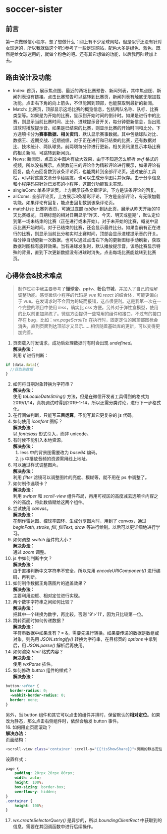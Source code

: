 # soccer-sister

## 前言
第一次做微信小程序，想了想做什么：网上有不少足球网站，但是似乎还没有针对女球迷的，所以我就做这个吧:)参考了一些足球网站，配色大多是绿色、蓝色，既然是给女球迷用的，就做个粉色的吧。还有其它想做的功能，以后我再陆续加上去。

## 路由设计及功能
- Index: 首页，展示焦点图、最近的两场比赛预告、新闻列表，其中焦点图、新闻列表没有链接。点击比赛预告可以跳转到比赛页，新闻列表有触底无限加载功能。点击右下角的向上箭头，不但能回到顶部，也能获取到最新的新闻。
- Match: 比赛页，顶部显示这场比赛的概览信息，包括两队名称、队标、比赛类型等。如果是为开始的比赛，显示到开始时间的倒计时。如果是进行中的比赛，则显示当前比赛时间、比分、进球提示音开关，每分钟更新信息，当出现进球时播放提示音。如果是已结束的比赛，则显示比赛的开始时间和比分。下方选项卡分为**赛事数据、相关资讯**，默认显示赛事数据。其中包括球队对比、数据王、近期交战、近期战绩，对于正在进行和已结束的比赛，还有数据对比、技术统计、两队球员，前两项每分钟进行更新。相关资讯里显示本场比赛的相关新闻，可跳转到新闻页。
- News: 新闻页，点击文中图片有放大效果，由于不知道怎么解析 *swf* 格式的视频，所以没有展示。点赞数前三的评论作为精彩评论进行展示，如果评论有回复，能点击回复数到该条评论页，也能跳转到全部评论页。通过底部工具栏，可以将这篇文章分享给朋友，也可以生成分享图片并保存。由于分享信息和小程序码只针对已发布的小程序，这部分功能暂未实现。
- singleCom: 单条评论页，上方展示该条文章评论，下方是该条评论的回复。
- allComs: 全部评论页，上方展示3条精彩评论，下方是全部评论，有无限加载功能。如果评论有回复，能点击回复数到该条评论页。
- matchList: 比赛列表页，可通过底部 *tabBar* 到达此页，展示从昨天开始的10天比赛概览，日期标题的相对日期显示“昨天、今天、明天或星期”，默认定位到第一场未结束的比赛（正在进行或未开始）。对于未开始的比赛，概览中显示比赛开始时间。对于已结束的比赛，还会显示最终比分。如果当前有正在进行的比赛，则显示当前比分和实时比赛时间，顶部会显示进球提示音的开关。每分钟自动更新一次数据，也可以通过点击右下角的更新图标手动刷新，获取数据时图标有旋转效果。当有进球发生时，默认播放提示音，该场比赛显示特殊的背景，直到下次更新数据没有进球时消失。点击每场比赛能跳转到比赛页。

## 心得体会&技术难点
> 制作过程中我主要参考了**懂球帝、pptv、粉色书城**，并加入了自己的理解调整功能。感觉微信小程序的代码是 *vue* 和 *react* 的结合体，可能更偏向于 vue。在发请求时不会因为跨域而报错，这点很便利。这是我第一次在一个完整的项目中使用 *less*，确实比 *css* 方便。另外对于弹性盒模型，使用的比以前更加熟练了。微信方面提供一些常用的组件和接口，不过有的接口存在 bug，比如：*wx.pageScrollTo* 在执行时，固定定位的回顶部图标会消失，直到页面到达顶部才又显示……相信随着基础库的更新，可以变得更加完善。
1. 页面载入时发请求，成功后处理数据时有时会出现 *undefined*。  
**解决办法：**  
利用 *if* 进行判断：
```javascript
if (data.data){
  //获取到数据
}
```
2. 如何将日期对象转换为字符串？  
**解决办法：**  
使用 *toLocaleDateString()* 方法，但是在微信开发者工具得到的格式为2019/1/14，真机调试时得到2019-1-14，所以还需分类讨论，进行下一步格式化。
3. 在行间做判断，只能写**三目运算**，不能写其它更复杂的 js 代码。
4. 如何使用 *iconfont* 图标？  
**解决办法：**  
以 *fontclass* 形式引入，而非 unicode。
5. 有时候不能引入本地资源。  
**解决办法：**  
    1. less 中的背景图需要改为 *base64* 编码。
    2. js 中播放音频的资源需用线上地址。
6. 可以通过样式调整图片。  
**解决办法：**  
利用 *filter* 滤镜可以调整图片的亮度、模糊等，就不用在 ps 中调整了。
7. 如何制作选项卡？  
**解决办法：**  
利用 *swiper* 和 *scroll-view* 组件布局，再用可视区的高度减去选项卡内容之外的高度，将此数值赋给这两个组件。
8. 尝试使用 *canvas*。  
**解决办法：**  
在制作雷达图、控球率圆环、生成分享图片时，用到了 *canvas*，通过 *beginPath, stroke, fill, fillText, draw* 等进行绘制。以后可以更详细地进行学习。
9. 如何调整 *switch* 组件的大小？  
**解决办法：**  
通过 *zoom* 调整。
10. js 中如何判断中文？  
**解决办法：**  
由于直接判断中文字符串不安全，所以先用 *encodeURIComponent()* 进行编码，再判断。
11. 如何制作数据王角落图片的遮盖效果？  
**解决办法：**  
主要利用边框、相对定位进行实现。
12. 两个数字字符串之间如何比较？  
**解决办法：**  
把其中一个转换为数字，再比较，否则 '9'>'11'，因为只比较第一位。
13. 跳转页面时如何传递数据？  
**解决办法：**  
字符串数据中如果含有 ? = &，需要先进行转换。如果要传递的数据是数组或对象，则先用 *JSON.stringify()* 转换为字符串，在目标页的 *options* 中拿到后，用 *JSON.parse()* 解析后再使用。
14. 如何渲染 *html* 格式内容？  
**解决办法：**  
使用 *wxParse* 插件。
15. 如何修改 *button* 组件的样式？  
**解决办法：**  
```css
button::after {
  border-radius: 0;
  -webkit-border-radius: 0;
  border: none;
}
```
另外，当 button 组件和其它可以点击的组件并排时，保留默认的**相对定位**。如果改为静态，那么点击右侧组件时，依然会触发 button 事件。  
16. 如何阻止页面滚动？  
**解决办法：**  
页面结构：
```bash
<scroll-view class='container' scroll-y="{{!isShowShare}}">页面的静态定位内容</scroll-view>
```
设置样式：
```css
page {
	padding: 20rpx 20rpx 80rpx;
	width: auto;
	height: 100%;
	box-sizing: border-box;
	overflow-y: hidden;
}
.container {
	height: 100%;
}
```
17. *wx.createSelectorQuery()* 是异步的，所以 *boundingClientRect* 中获取到的信息，需要在其回调函数中进行后续操作。
